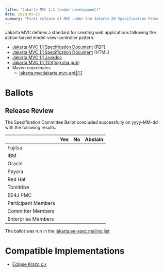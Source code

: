 ```yaml
---
title: "Jakarta MVC 1.1 (under development)"
date: 2020-05-13
summary: "First release of MVC under the Jakarta EE Specification Process"
---
```

Jakarta MVC defines a standard for creating web applications following the action-based model-view-controller pattern.

* [Jakarta MVC 1.1 Specification Document]() (PDF)
* [Jakarta MVC 1.1 Specification Document]() (HTML)
* [Jakarta MVC 1.1 Javadoc]()
* [Jakarta MVC 1.1 TCK]()([sig](),[sha](),[pub]()) 
* Maven coordinates
  * [jakarta.mvc:jakarta.mvc-api:jar:1.1]()

# Ballots

## Release Review

The Specification Committee Ballot concluded successfully on yyyy-MM-dd with the following results.

|                       |  Yes    | No      | Abstain  |
|-----------------------|---------|---------|----------|
|Fujitsu                |         |         |          |
|IBM                    |         |         |          |
|Oracle                 |         |         |          |
|Payara                 |         |         |          |
|Red Hat                |         |         |          |
|Tomitribe              |         |         |          |
|EE4J PMC               |         |         |          |
|Participant Members    |         |         |          |
|Committer Members      |         |         |          |
|Enterprise Members     |         |         |          |

The ballot was run in the [jakarta.ee-spec mailing list]()

# Compatible Implementations

* [Eclipse Krazo x.x](https://projects.eclipse.org/projects/ee4j.krazo/downloads)
